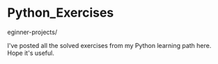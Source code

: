 # Python_Exercises
eginner-projects/

I've posted all the solved exercises from my Python learning path here. Hope it's useful.

